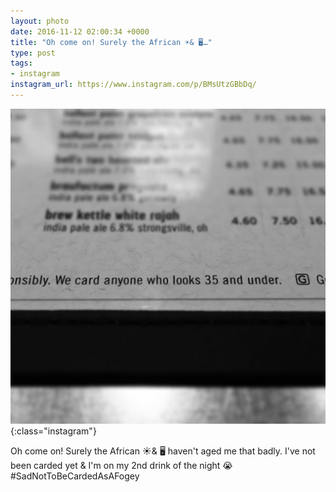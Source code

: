 ```yaml
---
layout: photo
date: 2016-11-12 02:00:34 +0000
title: "Oh come on! Surely the African ☀️& 🖥…"
type: post
tags:
- instagram
instagram_url: https://www.instagram.com/p/BMsUtzGBbDq/
---
```


![Instagram - BMsUtzGBbDq](/img/BMsUtzGBbDq.jpg){:class="instagram"}

Oh come on! Surely the African ☀️& 🖥 haven't aged me that badly. I've not been carded yet & I'm on my 2nd drink of the night 😭 #SadNotToBeCardedAsAFogey
